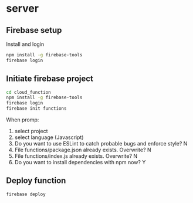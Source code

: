 # server

## Firebase setup
Install and login
```bash
npm install -g firebase-tools
firebase login
```
## Initiate firebase project

```bash
cd cloud_function
npm install -g firebase-tools
firebase login
firebase init functions
```

When promp:
  1) select project
  2) select language (Javascript)
  3) Do you want to use ESLint to catch probable bugs and enforce style? N
  4) File functions/package.json already exists. Overwrite? N
  5) File functions/index.js already exists. Overwrite? N
  6) Do you want to install dependencies with npm now? Y

## Deploy function
```bash
firebase deploy
```
